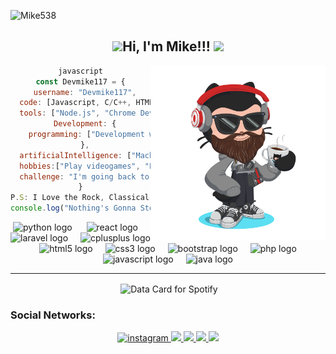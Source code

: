 <p align="left"> <img src="https://komarev.com/ghpvc/?username=Mike538&label=Visitas%20al%20perfil&color=blueviolet&style=for-the-badge" alt="Mike538" /> </p>

<center>
<h2 align="center" > <img src="https://media4.giphy.com/media/MaI6BylfjAkDkfk4OC/giphy.gif" width="50">Hi, I'm Mike!!! <img src="https://media.giphy.com/media/mGcNjsfWAjY5AEZNw6/giphy.gif" width="50"></h2>
<img align='right' src="https://github.com/Devmike117/Devmike117/blob/main/img/octocat-1727630168910.png" width="280">

    
```javascript
javascript
const Devmike117 = {
  username: "Devmike117",
  code: [Javascript, C/C++, HTML, CSS, Python, Java, SQL],
  tools: ["Node.js", "Chrome DevTools", "Xampp", "React", "Laravel", "Azure", "AWS", "GNU/Linux"],
  Development: {
    programming: ["Development web and software,"],
  },
  artificialIntelligence: ["Machine Learning", "computer vision", "virtual assistants", "YOLOv8", "LSTM", "TensorFlow"],
  hobbies:["Play videogames", "Practice skateboard", "Producer music", "Read articles", "Be happy"]
  challenge: "I'm going back to doing activities that I stopped doing as well as programming"
}
P.S: I Love the Rock, Classical Music, Jazz Pop and Indie
console.log("Nothing's Gonna Stop Us Now");
```


<div align="center">
  <img src="https://cdn.jsdelivr.net/gh/devicons/devicon/icons/python/python-original.svg" height="50" alt="python logo"  />
  <img width="15" />
  <img src="https://cdn.jsdelivr.net/gh/devicons/devicon/icons/react/react-original.svg" height="50" alt="react logo"  />
  <img width="12" />
  <img src="https://cdn.jsdelivr.net/gh/devicons/devicon/icons/laravel/laravel-original.svg" height="50" alt="laravel logo"  />
  <img width="12" />
  <img src="https://cdn.jsdelivr.net/gh/devicons/devicon/icons/cplusplus/cplusplus-original.svg" height="50" alt="cplusplus logo"  />
  <img width="12" />
  <img src="https://cdn.jsdelivr.net/gh/devicons/devicon/icons/html5/html5-original.svg" height="50" alt="html5 logo"  />
  <img width="12" />
  <img src="https://cdn.jsdelivr.net/gh/devicons/devicon/icons/css3/css3-original.svg" height="50" alt="css3 logo"  />
  <img width="12" />
  <img src="https://cdn.jsdelivr.net/gh/devicons/devicon/icons/bootstrap/bootstrap-original.svg" height="50" alt="bootstrap logo"  />
  <img width="12" />
  <img src="https://cdn.jsdelivr.net/gh/devicons/devicon/icons/php/php-original.svg" height="50" alt="php logo"  />
  <img width="12" />
  <img src="https://cdn.jsdelivr.net/gh/devicons/devicon/icons/javascript/javascript-original.svg" height="50" alt="javascript logo"  />
  <img width="12" />
  <img src="https://cdn.jsdelivr.net/gh/devicons/devicon/icons/java/java-original.svg" height="50" alt="java logo"  />
</div>

----------------------------------------------------------------------
<p align="center">
  <img align="center" src="https://github-readme-stats.vercel.app/api/top-langs/?username=Devmike117&theme=github_dark&hide_progress=true)" alt="" width="360"/>
  <img align="center" src="https://data-card-for-spotify.herokuapp.com/api/card?user_id=k0atiowd2hons4q4b1k5k3d3e&limit=5&hide_top_tracks=1"  alt="Data Card for Spotify" width="360"/>
</p>
</center>

### Social Networks: 
<div align="center">
  
<a href="https://www.instagram.com/devmike117/" target="_blank">
<img src=https://img.shields.io/badge/instagram-bc3a64.svg?&style=for-the-badge&logo=instagram&logoColor=white alt=instagram style="margin-bottom: 5px;" />
  
<a href="https://steamcommunity.com/id/mikedarkness/" target="_blank">
<img src="https://img.shields.io/badge/STEAM-171d25?style=for-the-badge&logo=steam&logoColor=white" target="_blank"> 

<a href="https://www.twitch.tv/devmike117" target="-blank">
<img src="https://img.shields.io/badge/Twitch-6441a5?style=for-the-badge&logo=Twitch&logoColor=white" tarjet="_blank"> 
 
<a href="https://discord.gg/uTGDBd2jgr" tarjet="-blank">
<img src="https://img.shields.io/badge/Discord-7289da?style=for-the-badge&logo=Discord&logoColor=white" tarjet="_blank">
             
<a href="https://www.twitch.tv/devmike117" target="_blank" rel="noreferrer">
<img src="https://img.shields.io/twitch/status/devmikee?logo=twitchsx&style=for-the-badge&color=0891b2&labelColor=1c1917&label=TWITCH+STATUS" /></a>


